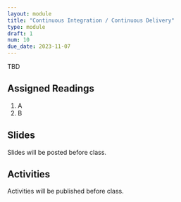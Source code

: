 ```yaml
---
layout: module
title: "Continuous Integration / Continuous Delivery"
type: module
draft: 1
num: 10
due_date: 2023-11-07
---
```


TBD

## Assigned Readings

1. A
2. B

## Slides
Slides will be posted before class.


## Activities
Activities will be published before class.
